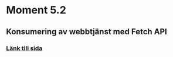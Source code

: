 # Moment 5.2
## Konsumering av webbtjänst med Fetch API

### [Länk till sida](http://studenter.miun.se/~empa1600/writeable/webbutveckling3/moment5.2/?courseid=sdads&coursename=sadsad&progression=asdad&courseplan=asdasd)
